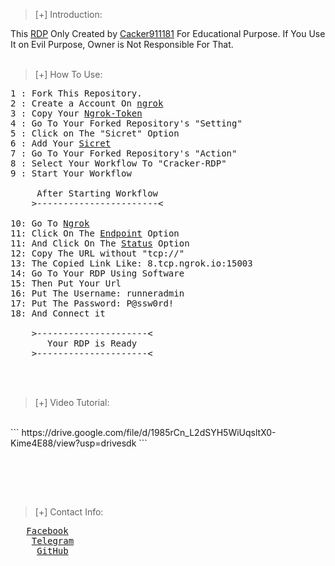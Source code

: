 >[+] Introduction:


This <a href="https://github.com/cracker911181/cracker-RDP">RDP</a> Only Created by <a href="https://facebook.com/cracker911181">Cacker911181</a> For Educational Purpose. If You Use It on Evil Purpose, Owner is Not Responsible For That. 
<br><br>

>[+] How To Use:

<pre>1 : Fork This Repository.
2 : Create a Account On <a href="https://ngrok.com">ngrok</a>
3 : Copy Your <a href="https://dashboard.ngrok.com/get-started/your-authtoken">Ngrok-Token</a>
4 : Go To Your Forked Repository's "Setting"
5 : Click on The "Sicret" Option
6 : Add Your <a href="RDP/sicret">Sicret</a>
7 : Go To Your Forked Repository's "Action"
8 : Select Your Workflow To "Cracker-RDP"
9 : Start Your Workflow<br>
	 After Starting Workflow
	>-----------------------<<br>
10: Go To <a href="https://ngrok.com">Ngrok</a>
11: Click On The <a href="https://dashboard.ngrok.com/endpoints">Endpoint</a> Option
11: And Click On The <a href="https://dashboard.ngrok.com/endpoints/status">Status</a> Option
12: Copy The URL without "tcp://"
13: The Copied Link Like: 8.tcp.ngrok.io:15003
14: Go To Your RDP Using Software
15: Then Put Your Url
16: Put The Username: runneradmin
17: Put The Password: P@ssw0rd!
18: And Connect it

	>---------------------<
	   Your RDP is Ready
	>---------------------<
</pre>
<br>
<br>

>[+] Video Tutorial:

<br>
```
https://drive.google.com/file/d/1985rCn_L2dSYH5WiUqsltX0-Kime4E88/view?usp=drivesdk
```

<br><br>
<!--
>[+] Repository Status:

![Anurag's GitHub stats](https://github-readme-stats.vercel.app/api?username=cracker911181&hide=contribs,prs)

-->
<br>

>[+] Contact Info:

<pre>	<a href="https://facebook.com/cracker911181">Facebook</a>
	<a href="https://t.me/cracker911181">Telegram</a>
	 <a href="https://github.com/cracker911181">GitHub</a>
</pre>

